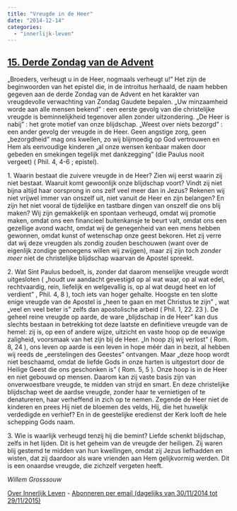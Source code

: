 ```yaml
---
title: "Vreugde in de Heer"
date: "2014-12-14"
categories: 
  - "innerlijk-leven"
---
```


## [15\. Derde Zondag van de Advent](http://ift.tt/1GA1vay)

„Broeders, verheugt u in de Heer, nogmaals verheugt u!” Het zijn de beginwoorden van het epistel die, in de introitus herhaald, de naam hebben gegeven aan de derde Zondag van de Advent en het karakter van vreugdevolle verwachting van Zondag Gaudete bepalen. „Uw minzaamheid worde aan alle mensen bekend” : een eerste gevolg van die christelijke vreugde is beminnelijkheid tegenover allen zonder uitzondering. „De Heer is nabij” : het grote motief van onze blijdschap. „Weest over niets bezorgd” : een ander gevolg der vreugde in de Heer. Geen angstige zorg, geen „bezorgdheid” mag ons kwellen, zo wij blijmoedig op God vertrouwen en Hem als eenvoudige kinderen „al onze wensen kenbaar maken door gebeden en smekingen tegelijk met dankzegging” (die Paulus nooit vergeet) ( Phil. 4, 4-6 ; epistel).

1\. Waarin bestaat die zuivere vreugde in de Heer? Zien wij eerst waarin zij niet bestaat. Waaruit komt gewoonlijk onze blijdschap voort? Vindt zij niet bijna altijd haar oorsprong in ons zelf veel meer dan in Jezus? Rekenen wij niet vrijwel immer van onszelf uit, niet vanuit de Heer en zijn belangen? En zijn het niet vooral de tijdelijke en tastbare dingen van onszelf die ons blij maken? Wij zijn gemakkelijk en spontaan verheugd, omdat wij promotie maken, omdat ons een financieel buitenkansje te beurt valt, omdat ons een gezellige avond wacht, omdat wij de genegenheid van een mens hebben gewonnen, omdat kunst of wetenschap onze geest bekoren. Het zij verre dat wij deze vreugden als zondig zouden beschouwen (want over de eigenlijk zondige genoegens willen wij zwijgen), maar zij zijn toch _zonder meer_ niet de christelijke blijdschap waarvan de Apostel spreekt.

2\. Wat Sint Paulus bedoelt, is, zonder dat daarom menselijke vreugde wordt uitgesloten ( „houdt uw aandacht gevestigd op al wat waar, op al wat edel, rechtvaardig, rein, liefelijk en welgevallig is, op al wat deugd heet en lof verdient” , Phil. 4, 8 ), toch iets van hoger gehalte. Hoogste en ten slotte enige vreugde van de Apostel is „heen te gaan en met Christus te zijn” , wat „veel en veel beter is” zelfs dan apostolische arbeid ( Phil. 1, 22. 23 ). De geheel reine vreugde op aarde, de ware „blijdschap in de Heer” kan dus slechts bestaan in betrekking tot deze laatste en definitieve vreugde van de hemel: zij is, op een of andere wijze, uitzicht en vaste hoop op de eeuwige zaligheid, voorsmaak van het zijn bij de Heer. „In hoop zij wij verlost” ( Rom. 8, 24 ), ons leven op aarde is een leven in hope méér dan in bezit, al hebben wij reeds de „eerstelingen des Geestes” ontvangen. Maar „deze hoop wordt niet beschaamd, omdat de liefde Gods in onze harten is uitgestort door de Heilige Geest die ons geschonken is” ( Rom. 5, 5 ). Onze hoop is in de Heer en niet gebouwd op mensen. Daarom kan zij vaste basis zijn van onverwoestbare vreugde, te midden van strijd en smart. En deze christelijke blijdschap weet de aardse vreugde, zonder haar te vernietigen of te denatureren, haar verheffend in zich op te nemen. Zegende de Heer niet de kinderen en prees Hij niet de bloemen des velds, Hij, die het huwelijk verdedigde en verhief? En in de geestelijke eredienst der Kerk looft de hele schepping Gods naam.

3\. Wie is waarlijk verheugd tenzij hij die bemint? Liefde schenkt blijdschap, zelfs in het lijden. Dit is het geheim van de vreugde der heiligen. Zij waren blij gestemd te midden van hun kwellingen, omdat zij Jezus liefhadden en wisten, dat zij daardoor als ware vrienden aan Hem gelijkvormig werden. Dit is een onaardse vreugde, die zichzelf vergeten heeft.

_Willem Grosssouw_

[Over Innerlijk Leven](http://ift.tt/1y6X5mY) - [Abonneren per email (dagelijks van 30/11/2014 tot 29/11/2015)](http://eepurl.com/9P3DT)
